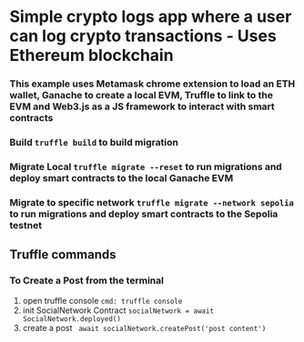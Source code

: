 # Simple crypto logs app where a user can log crypto transactions - Uses Ethereum blockchain
### <p>This example uses Metamask chrome extension to load an ETH wallet, Ganache to create a local EVM, Truffle to link to the EVM and Web3.js as a JS framework to interact with smart contracts</p>

### Build `truffle build` to build migration
### Migrate Local `truffle migrate --reset` to run migrations and deploy smart contracts to the local Ganache EVM
### Migrate to specific network `truffle migrate --network sepolia` to run migrations and deploy smart contracts to the Sepolia testnet


## Truffle commands
### To Create a Post from the terminal
1. open truffle console 
    `cmd: truffle console`
2. init SocialNetwork Contract
    `socialNetwork = await SocialNetwork.deployed()`
3. create a post
   ` await socialNetwork.createPost('post content')`